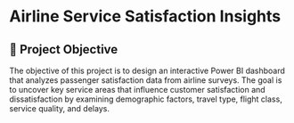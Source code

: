 # Airline Service Satisfaction Insights

## 🎯 Project Objective 
The objective of this project is to design an interactive Power BI dashboard that analyzes passenger satisfaction data from airline surveys. The goal is to uncover key service areas that influence customer satisfaction and dissatisfaction by examining demographic factors, travel type, flight class, service quality, and delays.
